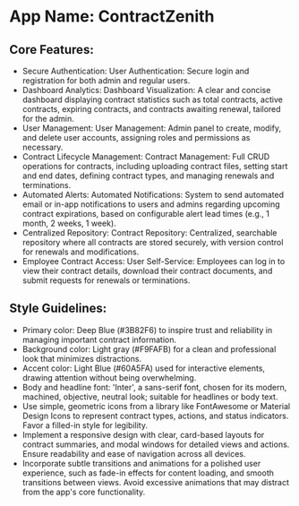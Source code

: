 # **App Name**: ContractZenith

## Core Features:

- Secure Authentication: User Authentication: Secure login and registration for both admin and regular users.
- Dashboard Analytics: Dashboard Visualization: A clear and concise dashboard displaying contract statistics such as total contracts, active contracts, expiring contracts, and contracts awaiting renewal, tailored for the admin.
- User Management: User Management: Admin panel to create, modify, and delete user accounts, assigning roles and permissions as necessary.
- Contract Lifecycle Management: Contract Management: Full CRUD operations for contracts, including uploading contract files, setting start and end dates, defining contract types, and managing renewals and terminations.
- Automated Alerts: Automated Notifications: System to send automated email or in-app notifications to users and admins regarding upcoming contract expirations, based on configurable alert lead times (e.g., 1 month, 2 weeks, 1 week).
- Centralized Repository: Contract Repository: Centralized, searchable repository where all contracts are stored securely, with version control for renewals and modifications.
- Employee Contract Access: User Self-Service: Employees can log in to view their contract details, download their contract documents, and submit requests for renewals or terminations.

## Style Guidelines:

- Primary color: Deep Blue (#3B82F6) to inspire trust and reliability in managing important contract information.
- Background color: Light gray (#F9FAFB) for a clean and professional look that minimizes distractions.
- Accent color: Light Blue (#60A5FA) used for interactive elements, drawing attention without being overwhelming.
- Body and headline font: 'Inter', a sans-serif font, chosen for its modern, machined, objective, neutral look; suitable for headlines or body text.
- Use simple, geometric icons from a library like FontAwesome or Material Design Icons to represent contract types, actions, and status indicators. Favor a filled-in style for legibility.
- Implement a responsive design with clear, card-based layouts for contract summaries, and modal windows for detailed views and actions. Ensure readability and ease of navigation across all devices.
- Incorporate subtle transitions and animations for a polished user experience, such as fade-in effects for content loading, and smooth transitions between views. Avoid excessive animations that may distract from the app's core functionality.